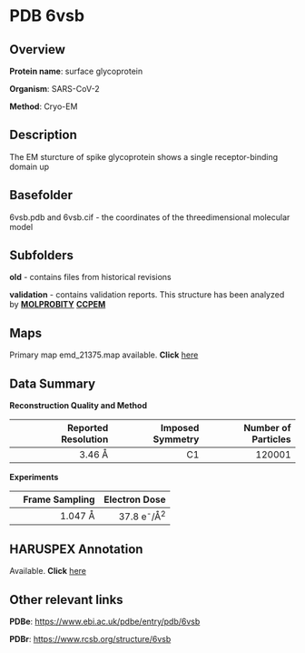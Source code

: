 # PDB 6vsb

## Overview

**Protein name**: surface glycoprotein

**Organism**: SARS-CoV-2

**Method**: Cryo-EM

## Description

The EM sturcture of spike glycoprotein shows a single receptor-binding domain up

## Basefolder

6vsb.pdb and 6vsb.cif - the coordinates of the threedimensional molecular model

## Subfolders



**old** - contains files from historical revisions

**validation** - contains validation reports. This structure has been analyzed by   [**MOLPROBITY**](https://github.com/thorn-lab/coronavirus_structural_task_force/tree/master/pdb/surface_glycoprotein/SARS-CoV-2/6vsb/validation/molprobity)   [**CCPEM**](https://github.com/thorn-lab/coronavirus_structural_task_force/tree/master/pdb/surface_glycoprotein/SARS-CoV-2/6vsb/validation/ccpem-validation)



## Maps

Primary map emd_21375.map available. **Click** [here](http://ftp.wwpdb.org/pub/emdb/structures/EMD-21375/map/) 

## Data Summary
**Reconstruction Quality and Method**

|   | Reported Resolution | Imposed Symmetry | Number of Particles |
|---|-------------:|----------------:|--------------:|
|   |3.46 Å|C1|120001|

**Experiments**

|   | Frame Sampling | Electron Dose |
|---|-------------:|----------------:|
|   |1.047 Å|37.8 e<sup>-</sup>/Å<sup>2</sup>|

## HARUSPEX Annotation

Available. **Click** [here](https://zenodo.org/record/3820103)

## Other relevant links 
**PDBe**:  https://www.ebi.ac.uk/pdbe/entry/pdb/6vsb
 
**PDBr**: https://www.rcsb.org/structure/6vsb 
